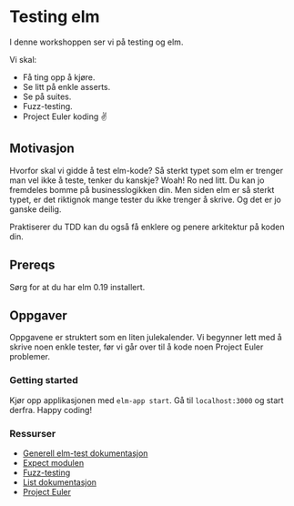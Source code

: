 # Testing elm
I denne workshoppen ser vi på testing og elm.

Vi skal:
* Få ting opp å kjøre.
* Se litt på enkle asserts.
* Se på suites.
* Fuzz-testing.
* Project Euler koding ✌️

## Motivasjon

Hvorfor skal vi gidde å test elm-kode? Så sterkt typet som elm er trenger man vel ikke å teste, tenker du kanskje? Woah! Ro ned litt. Du kan jo fremdeles bomme på businesslogikken din. Men siden elm er så sterkt typet, er det riktignok mange tester du ikke trenger å skrive. Og det er jo ganske deilig.

Praktiserer du TDD kan du også få enklere og penere arkitektur på koden din.



## Prereqs
Sørg for at du har elm 0.19 installert.


## Oppgaver
Oppgavene er struktert som en liten julekalender. Vi begynner lett med å skrive noen enkle tester, før vi går over til å kode noen Project Euler problemer.

### Getting started
Kjør opp applikasjonen med `elm-app start`. Gå til `localhost:3000` og start derfra. Happy coding!


### Ressurser
* [Generell elm-test dokumentasjon](https://package.elm-lang.org/packages/elm-community/elm-test/4.2.0/)
* [Expect modulen](https://package.elm-lang.org/packages/elm-community/elm-test/4.2.0/Expect)
* [Fuzz-testing](https://package.elm-lang.org/packages/elm-community/elm-test/4.2.0/Fuzz)
* [List dokumentasjon](https://package.elm-lang.org/packages/elm/core/latest/List)
* [Project Euler](https://projecteuler.net/)
